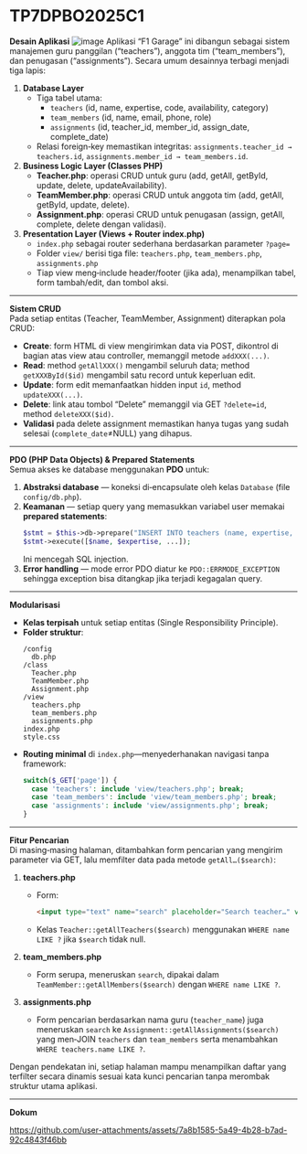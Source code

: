 # TP7DPBO2025C1
**Desain Aplikasi** 
![image](https://github.com/user-attachments/assets/82da7dd4-dc04-42fe-a727-7af051fe3fd5)
Aplikasi “F1 Garage” ini dibangun sebagai sistem manajemen guru panggilan (“teachers”), anggota tim (“team_members”), dan penugasan (“assignments”). Secara umum desainnya terbagi menjadi tiga lapis:  
1. **Database Layer**  
   - Tiga tabel utama:  
     - `teachers` (id, name, expertise, code, availability, category)  
     - `team_members` (id, name, email, phone, role)  
     - `assignments` (id, teacher_id, member_id, assign_date, complete_date)  
   - Relasi foreign‑key memastikan integritas: `assignments.teacher_id → teachers.id`, `assignments.member_id → team_members.id`.  
2. **Business Logic Layer (Classes PHP)**  
   - **Teacher.php**: operasi CRUD untuk guru (add, getAll, getById, update, delete, updateAvailability).  
   - **TeamMember.php**: operasi CRUD untuk anggota tim (add, getAll, getById, update, delete).  
   - **Assignment.php**: operasi CRUD untuk penugasan (assign, getAll, complete, delete dengan validasi).  
3. **Presentation Layer (Views + Router index.php)**  
   - `index.php` sebagai router sederhana berdasarkan parameter `?page=`  
   - Folder `view/` berisi tiga file: `teachers.php`, `team_members.php`, `assignments.php`  
   - Tiap view meng‑include header/footer (jika ada), menampilkan tabel, form tambah/edit, dan tombol aksi.

---

**Sistem CRUD**  
Pada setiap entitas (Teacher, TeamMember, Assignment) diterapkan pola CRUD:  
- **Create**: form HTML di view mengirimkan data via POST, dikontrol di bagian atas view atau controller, memanggil metode `addXXX(...)`.  
- **Read**: method `getAllXXX()` mengambil seluruh data; method `getXXXById($id)` mengambil satu record untuk keperluan edit.  
- **Update**: form edit memanfaatkan hidden input `id`, method `updateXXX(...)`.  
- **Delete**: link atau tombol “Delete” memanggil via GET `?delete=id`, method `deleteXXX($id)`.  
- **Validasi** pada delete assignment memastikan hanya tugas yang sudah selesai (`complete_date`≠NULL) yang dihapus.

---

**PDO (PHP Data Objects) & Prepared Statements**  
Semua akses ke database menggunakan **PDO** untuk:  
1. **Abstraksi database** — koneksi di‑encapsulate oleh kelas `Database` (file `config/db.php`).  
2. **Keamanan** — setiap query yang memasukkan variabel user memakai **prepared statements**:  
   ```php
   $stmt = $this->db->prepare("INSERT INTO teachers (name, expertise, ...) VALUES (?, ?, ...)");
   $stmt->execute([$name, $expertise, ...]);
   ```
   Ini mencegah SQL injection.  
3. **Error handling** — mode error PDO diatur ke `PDO::ERRMODE_EXCEPTION` sehingga exception bisa ditangkap jika terjadi kegagalan query.

---

**Modularisasi**  
- **Kelas terpisah** untuk setiap entitas (Single Responsibility Principle).  
- **Folder struktur**:  
  ```
  /config
    db.php
  /class
    Teacher.php
    TeamMember.php
    Assignment.php
  /view
    teachers.php
    team_members.php
    assignments.php
  index.php
  style.css
  ```  
- **Routing minimal** di `index.php`—menyederhanakan navigasi tanpa framework:  
  ```php
  switch($_GET['page']) {
    case 'teachers': include 'view/teachers.php'; break;
    case 'team_members': include 'view/team_members.php'; break;
    case 'assignments': include 'view/assignments.php'; break;
  }
  ```

---

**Fitur Pencarian**  
Di masing‑masing halaman, ditambahkan form pencarian yang mengirim parameter via GET, lalu memfilter data pada metode `getAll…($search)`:

1. **teachers.php**  
   - Form:  
     ```html
     <input type="text" name="search" placeholder="Search teacher…" value="<?= $_GET['search'] ?? '' ?>">
     ```  
   - Kelas `Teacher::getAllTeachers($search)` menggunakan `WHERE name LIKE ?` jika `$search` tidak null.

2. **team_members.php**  
   - Form serupa, meneruskan `search`, dipakai dalam `TeamMember::getAllMembers($search)` dengan `WHERE name LIKE ?`.

3. **assignments.php**  
   - Form pencarian berdasarkan nama guru (`teacher_name`) juga meneruskan `search` ke `Assignment::getAllAssignments($search)` yang men‑JOIN `teachers` dan `team_members` serta menambahkan `WHERE teachers.name LIKE ?`.

Dengan pendekatan ini, setiap halaman mampu menampilkan daftar yang terfilter secara dinamis sesuai kata kunci pencarian tanpa merombak struktur utama aplikasi.

---

**Dokum**

https://github.com/user-attachments/assets/7a8b1585-5a49-4b28-b7ad-92c4843f46bb

